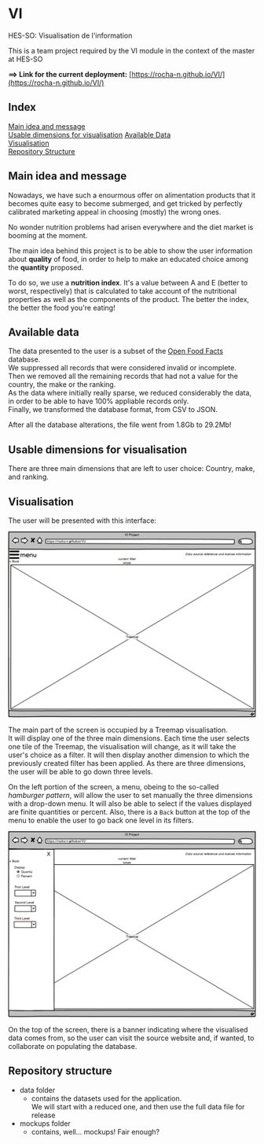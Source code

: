 # VI
HES-SO: Visualisation de l'information

This is a team project required by the VI module in the context of the master at HES-SO

**==> Link for the current deployment:** [https://rocha-n.github.io/VI/](https://rocha-n.github.io/VI/)

## Index
[Main idea and message](#main-idea-and-message)  
[Usable dimensions for visualisation](#usable-dimensions-for-visualisation)
[Available Data](#available-data)  
[Visualisation](#visualisation)  
[Repository Structure](#repository-structure)  

## Main idea and message
Nowadays, we have such a enourmous offer on alimentation products that it becomes quite easy to become submerged, and get tricked by  perfectly calibrated marketing appeal in choosing (mostly) the wrong ones.  

No wonder nutrition problems had arisen everywhere and the diet market is booming at the moment.  

The main idea behind this project is to be able to show the user information about __quality__ of food, in order to help to make an educated choice among the __quantity__ proposed.   

To do so, we use a __nutrition index__. It's a value between A and E (better to worst, respectively) that is calculated to take account of the nutritional properties as well as the components of the product. The better the index, the better the food you're eating!

## Available data
The data presented to the user is a subset of the [Open Food Facts](#https://world.openfoodfacts.org) database.  
We suppressed all records that were considered invalid or incomplete.  
Then we removed all the remaining records that had not a value for the country, the make or the ranking.  
As the data where initially really sparse, we reduced considerably the data, in order to be able to have 100% appliable records only.  
Finally, we transformed the database format, from CSV to JSON.  

After all the database alterations, the file went from 1.8Gb to 29.2Mb!  

## Usable dimensions for visualisation
There are three main dimensions that are left to user choice: Country, make, and ranking.

## Visualisation

The user will be presented with this interface:  

![Screen](mockups/sandwich%20closed.png)

The main part of the screen is occupied by a Treemap visualisation.  
It will display one of the three main dimensions. Each time the user selects one tile of the Treemap, the visualisation will change, as it will take the user's choice as a filter. It will then display another dimension to which the previously created filter has been applied. As there are three dimensions, the user will be able to go down three levels.  

On the left portion of the screen, a menu, obeing to the so-called _hamburger pattern_, will allow the user to set manually  the three dimensions with a drop-down menu. It will also be able to select if the values displayed are finite quantities or percent. Also, there is a `Back` button at the top of the menu to enable the user to go back one level in its filters.

![Screen](mockups/sandwich%20opened.png)

On the top of the screen, there is a banner indicating where the visualised data comes from, so the user can visit the source website and, if wanted, to collaborate on populating the database.

## Repository structure
- data folder
  - contains the datasets used for the application.  
  We will start with a reduced one, and then use the full data file for release
- mockups folder
  - contains, well... mockups! Fair enough?
